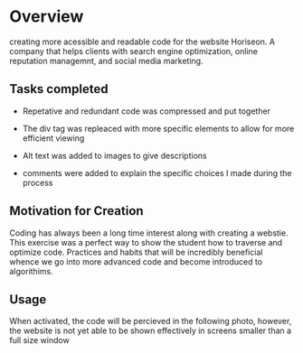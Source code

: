 # Overview

creating more acessible and readable code for the website Horiseon. A company that helps clients with search engine optimization, online reputation managemnt, and social media marketing.

## Tasks completed

* Repetative and redundant code was compressed and put together

* The div tag was repleaced with more specific elements to allow for more efficient viewing

* Alt text was added to images to give descriptions

* comments were added to explain the specific choices I made during the process

 
 ##  Motivation for Creation

 Coding has always been a long time interest along with creating a webstie. This exercise was a perfect way to show the student how to traverse and optimize code. Practices and habits that will be incredibly beneficial whence we go into more advanced code and become introduced to algorithims.

 ## Usage

 When activated, the code will be percieved in the following photo, however, the website is not yet able to be shown effectively in screens smaller than a full size window 

